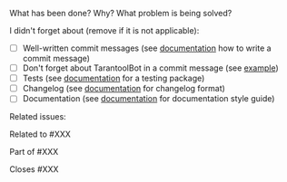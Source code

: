 What has been done? Why? What problem is being solved?

I didn't forget about (remove if it is not applicable):

- [ ] Well-written commit messages (see [documentation][how-to-write-commit] how to write a commit message)
- [ ] Don't forget about TarantoolBot in a commit message (see [example][tarantoolbot-example])
- [ ] Tests (see [documentation][go-testing] for a testing package)
- [ ] Changelog (see [documentation][keepachangelog] for changelog format)
- [ ] Documentation (see [documentation][go-doc] for documentation style guide)

Related issues:

Related to #XXX

Part of #XXX

Closes #XXX

[go-doc]: https://go.dev/blog/godoc
[go-testing]: https://pkg.go.dev/testing
[how-to-write-commit]: https://www.tarantool.io/en/doc/latest/contributing/developer_guidelines/#how-to-write-a-commit-message
[keepachangelog]: https://keepachangelog.com/en/1.0.0/
[tarantoolbot-example]: https://github.com/tarantool/tt/pull/1030/commits 
